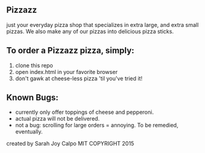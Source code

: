 Pizzazz
---
just your everyday pizza shop that specializes in extra large, and extra small pizzas. We also make any of our pizzas into delicious pizza sticks.

To order a Pizzazz pizza, simply:
---
  1. clone this repo
  2. open index.html in your favorite browser
  3. don't gawk at cheese-less pizza 'til you've tried it!

Known Bugs:
---
* currently only offer toppings of cheese and pepperoni.
* actual pizza will not be delivered.
* not a bug: scrolling for large orders = annoying. To be remedied, eventually.

created by Sarah Joy Calpo
MIT COPYRIGHT 2015
